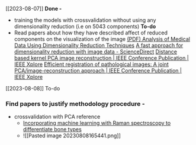 [[2023-08-07]]
**Done -** 
- training the models with crossvalidation without using any dimensionality reduction (i.e on 5043 components)
**To-do**
- Read papers about how they have described affect of reduced components on the visualization of the image
[(PDF) Analysis of Medical Data Using Dimensionality Reduction Techniques](https://www.researchgate.net/publication/268279845_Analysis_of_Medical_Data_Using_Dimensionality_Reduction_Techniques)
[A fast approach for dimensionality reduction with image data - ScienceDirect](https://www.sciencedirect.com/science/article/pii/S003132030500169X)
[Distance based kernel PCA image reconstruction | IEEE Conference Publication | IEEE Xplore](https://ieeexplore.ieee.org/abstract/document/1334618)
[Efficient registration of pathological images: A joint PCA/image-reconstruction approach | IEEE Conference Publication | IEEE Xplore](https://ieeexplore.ieee.org/abstract/document/7950456)

[[2023-08-08]]
To-do
### Find papers to justify methodology procedure - 
- crossvalidation with PCA reference
	- [Incorporating machine learning with Raman spectroscopy to differentiate bone types](https://www.spiedigitallibrary.org/conference-proceedings-of-spie/11252/1125217/Incorporating-machine-learning-with-Raman-spectroscopy-to-differentiate-bone-types/10.1117/12.2546463.full?SSO=1)
	- ![[Pasted image 20230808165441.png]]